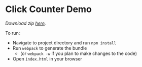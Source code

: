 # Click Counter Demo

*Download zip [here][demo-raw].*

To run:
* Navigate to project directory and run `npm install`
* Run `webpack` to generate the bundle
  * (or `webpack -w` if you plan to make changes to the code)
* Open `index.html` in your browser

[demo-raw]: ../click-counter.zip?raw=true